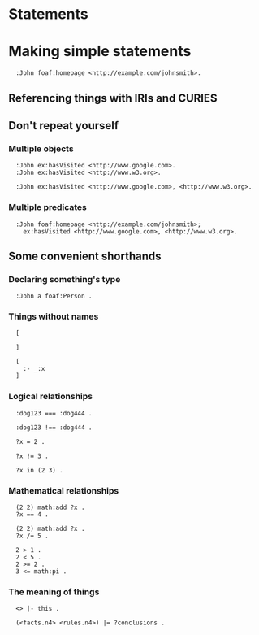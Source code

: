 # Statements

# Making simple statements

```
  :John foaf:homepage <http://example.com/johnsmith>.
```

## Referencing things with IRIs and CURIES

## Don't repeat yourself

### Multiple objects

```
  :John ex:hasVisited <http://www.google.com>.
  :John ex:hasVisited <http://www.w3.org>.
```

```
  :John ex:hasVisited <http://www.google.com>, <http://www.w3.org>.
```

### Multiple predicates

```
  :John foaf:homepage <http://example.com/johnsmith>;
    ex:hasVisited <http://www.google.com>, <http://www.w3.org>.
```

## Some convenient shorthands

### Declaring something's type

```
  :John a foaf:Person .
```

### Things without names

```
  [

  ]
```

```
  [
    :- _:x
  ]
```

### Logical relationships

```
  :dog123 === :dog444 .
```

```
  :dog123 !== :dog444 .
```

```
  ?x = 2 .
```

```
  ?x != 3 .
```

```
  ?x in (2 3) .
```

### Mathematical relationships

```
  (2 2) math:add ?x .
  ?x == 4 .
```

```
  (2 2) math:add ?x .
  ?x /= 5 .
```

```
  2 > 1 .
  2 < 5 .
  2 >= 2 .
  3 <= math:pi .
```

### The meaning of things

```
  <> |- this .
```

```
  (<facts.n4> <rules.n4>) |= ?conclusions .
```

